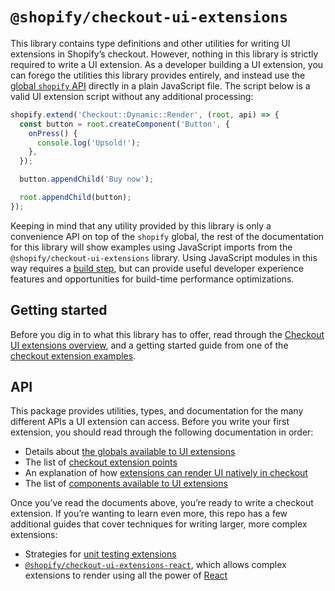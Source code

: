 # `@shopify/checkout-ui-extensions`

This library contains type definitions and other utilities for writing UI extensions in Shopify’s checkout. However, nothing in this library is strictly required to write a UI extension. As a developer building a UI extension, you can forego the utilities this library provides entirely, and instead use the [global `shopify` API](documentation/globals.md) directly in a plain JavaScript file. The script below is a valid UI extension script without any additional processing:

```js
shopify.extend('Checkout::Dynamic::Render', (root, api) => {
  const button = root.createComponent('Button', {
    onPress() {
      console.log('Upsold!');
    },
  });

  button.appendChild('Buy now');

  root.appendChild(button);
});
```

Keeping in mind that any utility provided by this library is only a convenience API on top of the `shopify` global, the rest of the documentation for this library will show examples using JavaScript imports from the `@shopify/checkout-ui-extensions` library. Using JavaScript modules in this way requires a [build step](https://shopify.dev/apps/checkout/custom-fields/getting-started#step-2-preview-your-extension), but can provide useful developer experience features and opportunities for build-time performance optimizations.

## Getting started

Before you dig in to what this library has to offer, read through the [Checkout UI extensions overview](https://shopify.dev/api/checkout-extensions/checkout), and a getting started guide from one of the [checkout extension examples](https://shopify.dev/apps/checkout/custom-fields/getting-started).

## API

This package provides utilities, types, and documentation for the many different APIs a UI extension can access. Before you write your first extension, you should read through the following documentation in order:

- Details about [the globals available to UI extensions](documentation/globals.md)
- The list of [checkout extension points](documentation/extension-points.md)
- An explanation of how [extensions can render UI natively in checkout](documentation/rendering.md)
- The list of [components available to UI extensions](documentation/components.md)

Once you’ve read the documents above, you’re ready to write a checkout extension. If you’re wanting to learn even more, this repo has a few additional guides that cover techniques for writing larger, more complex extensions:

- Strategies for [unit testing extensions](documentation/testing.md)
- [`@shopify/checkout-ui-extensions-react`](../checkout-ui-extensions-react), which allows complex extensions to render using all the power of [React](https://reactjs.org)
